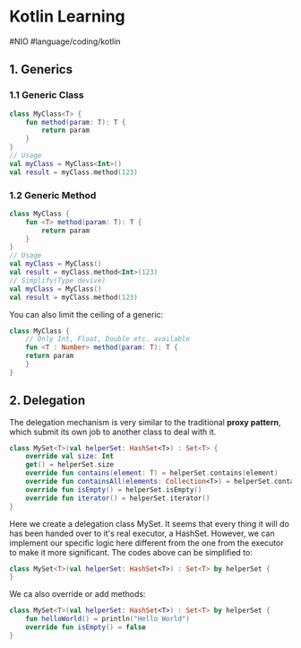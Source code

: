 # Kotlin Learning

#NIO #language/coding/kotlin

## 1. Generics

### 1.1 Generic Class

```kotlin
class MyClass<T> {
	fun method(param: T): T {
		return param
	}
}
// Usage
val myClass = MyClass<Int>()
val result = myClass.method(123)
```

### 1.2 Generic Method

```kotlin
class MyClass {
	fun <T> method(param: T): T {
		return param
	}
}
// Usage
val myClass = MyClass()
val result = myClass.method<Int>(123)
// Simplify(Type devive)
val myClass = MyClass()
val result = myClass.method(123)
```

You can also limit the ceiling of a generic:

```kotlin
class MyClass {
	// Only Int, Float, Double etc. available
	fun <T : Number> method(param: T): T {
	return param
	}
}
```

## 2. Delegation

The delegation mechanism is very similar to the traditional **proxy pattern**, which submit its own job to another class to deal with it.

```kotlin
class MySet<T>(val helperSet: HashSet<T>) : Set<T> {
	override val size: Int
	get() = helperSet.size
	override fun contains(element: T) = helperSet.contains(element)
	override fun containsAll(elements: Collection<T>) = helperSet.containsAll(elements)
	override fun isEmpty() = helperSet.isEmpty()
	override fun iterator() = helperSet.iterator()
}
```

Here we create a delegation class MySet. It seems that every thing it will do has been handed over to it's real executor, a HashSet. However, we can implement our specific logic here different from the one from the executor to make it more significant. The codes above can be simplified to:

```kotlin
class MySet<T>(val helperSet: HashSet<T>) : Set<T> by helperSet {
}
```

We ca also override or add methods:

```kotlin
class MySet<T>(val helperSet: HashSet<T>) : Set<T> by helperSet {
	fun helloWorld() = println("Hello World")
	override fun isEmpty() = false
}
```

